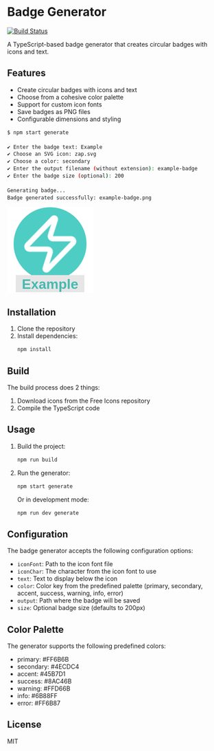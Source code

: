 # Badge Generator

[![Build Status](https://github.com/leejsinclair/badge-cli-generator/actions/workflows/ci.yml/badge.svg)](https://github.com/leejsinclair/badge-cli-generator/actions)

A TypeScript-based badge generator that creates circular badges with icons and text.

## Features

- Create circular badges with icons and text
- Choose from a cohesive color palette
- Support for custom icon fonts
- Save badges as PNG files
- Configurable dimensions and styling

```bash
$ npm start generate

✔ Enter the badge text: Example
✔ Choose an SVG icon: zap.svg
✔ Choose a color: secondary
✔ Enter the output filename (without extension): example-badge
✔ Enter the badge size (optional): 200

Generating badge...
Badge generated successfully: example-badge.png
```

![Example](./resources/example-badge.png "Example")

## Installation

1. Clone the repository
2. Install dependencies:
   ```bash
   npm install
   ```

## Build

The build process does 2 things:

1. Download icons from the Free Icons repository
2. Compile the TypeScript code

## Usage

1. Build the project:
   ```bash
   npm run build
   ```

2. Run the generator:
   ```bash
   npm start generate
   ```

   Or in development mode:
   ```bash
   npm run dev generate
   ```

## Configuration

The badge generator accepts the following configuration options:

- `iconFont`: Path to the icon font file
- `iconChar`: The character from the icon font to use
- `text`: Text to display below the icon
- `color`: Color key from the predefined palette (primary, secondary, accent, success, warning, info, error)
- `output`: Path where the badge will be saved
- `size`: Optional badge size (defaults to 200px)

## Color Palette

The generator supports the following predefined colors:
- primary: #FF6B6B
- secondary: #4ECDC4
- accent: #45B7D1
- success: #8AC46B
- warning: #FFD66B
- info: #6B88FF
- error: #FF6B87

## License

MIT
